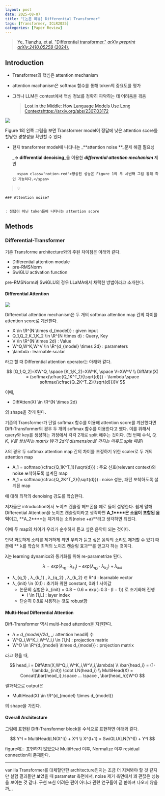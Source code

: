 ```yaml
---
layout: post
date: 2025-08-07
title: "[논문 리뷰] Differential Transformer"
tags: [Transformer, ICLR2025]
categories: [Paper Review]
---
```


> [Ye, Tianzhu, et al. "Differential transformer." ](https://arxiv.org/abs/2410.05258)[_arXiv preprint arXiv:2410.05258_](https://arxiv.org/abs/2410.05258)[ (2024).](https://arxiv.org/abs/2410.05258)



## Introduction

- Transformer의 핵심은 attention mechanism
- attention machanism은 softmax 함수를 통해 token의 중요도를 평가
- 그러나 LLM은 context에서 핵심 정보를 정확히 파악하는 데 어려움을 겪음

	> [Lost in the Middle: How Language Models Use Long Contextshttps://arxiv.org/abs/2307.03172](https://arxiv.org/abs/2307.03172)


![](https://prod-files-secure.s3.us-west-2.amazonaws.com/542b861c-36a8-4051-84e5-8804b6728dba/9083ea56-691a-4752-ae26-47f403431ac8/image.png?X-Amz-Algorithm=AWS4-HMAC-SHA256&X-Amz-Content-Sha256=UNSIGNED-PAYLOAD&X-Amz-Credential=ASIAZI2LB4662SNCYDWL%2F20250827%2Fus-west-2%2Fs3%2Faws4_request&X-Amz-Date=20250827T180054Z&X-Amz-Expires=3600&X-Amz-Security-Token=IQoJb3JpZ2luX2VjEDkaCXVzLXdlc3QtMiJHMEUCIQDN02FNAlaphsrD4cIzHpbHVoaDTI7gz6TLhHVbheqGygIgYLF977QsHzw2cq9U00ccjk3jbSzpCQjTlzPLvB9zYx8qiAQIkv%2F%2F%2F%2F%2F%2F%2F%2F%2F%2FARAAGgw2Mzc0MjMxODM4MDUiDDEkzyb6MHU3Kh4XKircA%2FNzU2aFwxjICNE0NN%2BP0HMvRmHng%2FJ1nrNhPPYUDmiVYp9%2F6JN5RpaE2bLuEtvdAh0T3CSsHWNK%2FNquQ2BEayPNku7Fma%2BC2L3eEvuCrNv2zKtYRL37gTD2AOnnWwrpM3yChW8E4r9jJE3peRvpEkszECHTuXhU80%2F8IPh4zuRSXCzb%2B3diVmbLbTJzpOfh%2BJs9mvmpn9LiMhU7yfTOyZSsS5ACUG3raUonMypWzWwM%2F70akA77ma%2BrbFWYu%2F898fkzcrf77lTL5ZdTuffFewGOiUlRbOdNVYoOyv9Qk3tMnI1ZC3vVrEQGCl2CIJTNoXZzG%2FeWFCNyH2tqjEhNwO5NGoe8UMXkjXmV7SxU2eDbeVSo3WLNeDaCyMe8DmreDXZXldb1dQjQWwzliFdBgwkjSHjfKSDLBoMtD%2FvSXNxxYT8ovN4IE2jWqznMJkG7AfUVnZKfLOB0lELLV%2BtqS8n%2FWeTKyVUa20aLj3CZe3zqPV25%2FxfDVoKfw4Wr8OUcyPBUm0HfOZLX3Gzc5zSEyL4KzKcS4b497w3iX%2BFy9QmbnBvZC4difnF7%2BAMx9VIQC6OggMr%2BlTM1DbV1WhV6C0ZgpUpzv144nZya1ssvwepFhvh187Tbk6vFY%2B7%2BMOX4vMUGOqUBf00u4GYTJtcRzxGgCqDrSIpwFGj9BESgDMSHI0vRQUHE6FtNr0FAbTXcIjjKKvgQ%2BSREOqv46T%2Fv4hmnSZmNA1GpYTfdNDbnirSjv%2B%2FXKIGW0dJL2kYcIcKvMToJKyJyZ06d4fv9%2F4lUQwyGfJb8r7kAQhtPcKHe9V5SMs398himDNa68BDMuwnDx5MO6%2BX7084bihY8X2cHTxLlr61JbsehPe8j&X-Amz-Signature=17a204eda1c96daf4dab76a02df0bed25cd8ddc30f6ff473852aef55d0c9e072&X-Amz-SignedHeaders=host&x-amz-checksum-mode=ENABLED&x-id=GetObject)


Figure 1의 왼쪽 그림을 보면 Transformer model이 정답에 낮은 attention score를 할당한 경향성을 확인할 수 있다.

- 현재 transformer model에 나타나는 _**attention noise **_문제 해결 필요성

	_**→ differential denoising**_을 이용한 _**differential attention mechanism**_ 제안


		<span class="notion-red">향상된 성능은 Figure 1의 두 세번째 그림 통해 확인 가능하다.</span>


> 💡 


	### Attention noise?


	: 정답이 아닌 token들에 나타나는 attention score



## Methods



### Differential-Transformer


기존 Transforme architecture와의 주된 차이점은 아래와 같다.

- Differential attention module
- pre-RMSNorm
- SwiGLU activation function

pre-RMSNorm과 SwiGLU의 경우 LLaMA에서 채택한 방법이라고 소개한다.



#### Differential Attention


![](https://prod-files-secure.s3.us-west-2.amazonaws.com/542b861c-36a8-4051-84e5-8804b6728dba/116d70b2-1963-4810-9167-f4c7d8a06e8f/image.png?X-Amz-Algorithm=AWS4-HMAC-SHA256&X-Amz-Content-Sha256=UNSIGNED-PAYLOAD&X-Amz-Credential=ASIAZI2LB4662SNCYDWL%2F20250827%2Fus-west-2%2Fs3%2Faws4_request&X-Amz-Date=20250827T180054Z&X-Amz-Expires=3600&X-Amz-Security-Token=IQoJb3JpZ2luX2VjEDkaCXVzLXdlc3QtMiJHMEUCIQDN02FNAlaphsrD4cIzHpbHVoaDTI7gz6TLhHVbheqGygIgYLF977QsHzw2cq9U00ccjk3jbSzpCQjTlzPLvB9zYx8qiAQIkv%2F%2F%2F%2F%2F%2F%2F%2F%2F%2FARAAGgw2Mzc0MjMxODM4MDUiDDEkzyb6MHU3Kh4XKircA%2FNzU2aFwxjICNE0NN%2BP0HMvRmHng%2FJ1nrNhPPYUDmiVYp9%2F6JN5RpaE2bLuEtvdAh0T3CSsHWNK%2FNquQ2BEayPNku7Fma%2BC2L3eEvuCrNv2zKtYRL37gTD2AOnnWwrpM3yChW8E4r9jJE3peRvpEkszECHTuXhU80%2F8IPh4zuRSXCzb%2B3diVmbLbTJzpOfh%2BJs9mvmpn9LiMhU7yfTOyZSsS5ACUG3raUonMypWzWwM%2F70akA77ma%2BrbFWYu%2F898fkzcrf77lTL5ZdTuffFewGOiUlRbOdNVYoOyv9Qk3tMnI1ZC3vVrEQGCl2CIJTNoXZzG%2FeWFCNyH2tqjEhNwO5NGoe8UMXkjXmV7SxU2eDbeVSo3WLNeDaCyMe8DmreDXZXldb1dQjQWwzliFdBgwkjSHjfKSDLBoMtD%2FvSXNxxYT8ovN4IE2jWqznMJkG7AfUVnZKfLOB0lELLV%2BtqS8n%2FWeTKyVUa20aLj3CZe3zqPV25%2FxfDVoKfw4Wr8OUcyPBUm0HfOZLX3Gzc5zSEyL4KzKcS4b497w3iX%2BFy9QmbnBvZC4difnF7%2BAMx9VIQC6OggMr%2BlTM1DbV1WhV6C0ZgpUpzv144nZya1ssvwepFhvh187Tbk6vFY%2B7%2BMOX4vMUGOqUBf00u4GYTJtcRzxGgCqDrSIpwFGj9BESgDMSHI0vRQUHE6FtNr0FAbTXcIjjKKvgQ%2BSREOqv46T%2Fv4hmnSZmNA1GpYTfdNDbnirSjv%2B%2FXKIGW0dJL2kYcIcKvMToJKyJyZ06d4fv9%2F4lUQwyGfJb8r7kAQhtPcKHe9V5SMs398himDNa68BDMuwnDx5MO6%2BX7084bihY8X2cHTxLlr61JbsehPe8j&X-Amz-Signature=dfaa77dcba9cd5c1db6c806b9ecaaac86d8121d8aa27c6ffcb9b3484bc2f8d90&X-Amz-SignedHeaders=host&x-amz-checksum-mode=ENABLED&x-id=GetObject)


Differential attention mechanism은 두 개의 softmax attention map 간의 차이를 attention score로 계산한다.

- X \in \R^{N \times d\_{model}} : given input
- Q\_1,Q\_2,K\_1,K\_2 \in \R^{N \times d} : Query, Key
- V \in \R^{N \times 2d} : Value
- W^Q,W^K,W^V \in \R^{d\_{model} \times 2d} : parameters
- \lambda : learnable scalar

라고 할 때 Differential attention operator는 아래와 같다.


$$
[Q_1;Q_2]=XW^Q, \space [K_1;K_2]=XW^K, \space V=XW^V \\
DiffAttn(X) = (softmax(\cfrac{Q_1K^T_1}{\sqrt{d}}) - \lambda \space softmax(\cfrac{Q_2K^T_2}{\sqrt{d}}))V
$$


이때,

- DiffAtten(X) \in \R^{N \times 2d}

의 shape을 갖게 된다.


기존의 Transformer가 단일 softmax 함수를 이용해 attention score를 계산했다면 Diff-Transformer의 경우 두 개의 softmax 함수를 이용한다고 했다. 이를 위해서 query와 key를 생성하는 과정에서 각각 2개로 split 해주는 것이다. <span class="notion-red">(첫 번째 수식, </span><span class="notion-red">_Q, K, V를 생성하는 matrix W가 2d의 dismension을 가지는 이유도 split 때문_</span><span class="notion-red">)</span>


 λ의 경우 두 softmax attention map 간의 차이를 조정하기 위한 scaler로 두 개의 attention map

- A\_1 = softmax(\cfrac{Q\_1K^T\_1}{\sqrt{d}}) : 주요 신호(relevant context)와 noise 포착하도록 설계된 map
- A\_1 = softmax(\cfrac{Q\_2K^T\_2}{\sqrt{d}}) : noise 성분, 패턴 포착하도록 설계된 map 

에 대해 최적의 denoising 강도를 학습한다.


저자들은 introduction에서 노이즈 캔슬링 헤드폰을 예로 들어 설명한다. 쉽게 말해 Differential Attention을 노이즈 캔슬링이라고 생각하면 **A\_1****은 소음이 포함된 음악**이고, **A\_2****는 제거되는 소리(noise +a)**라고 생각하면 되겠다. 


이때 두 map의 차이가 우리가 순수하게 듣고 싶은 음악이 되는 것이다. 


만약 과도하게 소리를 제거하게 되면 우리가 듣고 싶은 음악의 소리도 제거할 수 있기 때문에 ** λ를 학습해 최적의 노이즈 캔슬링 효과**를 얻고자 하는 것이다.


λ는 learning dynamics와 동기화를 위해 re-parametrize 된다.


$$
\lambda = exp(\lambda_{q_1} \cdot \lambda_{k_1}) - exp(\lambda_{q_2} \cdot \lambda_{k_2}) + \lambda_{init}
$$

- λ\_{q\_1} , λ\_{k\_1} , λ\_{q\_2} , λ\_{k\_2} ∈ R^d : learnable vector
- λ\_{init} \in (0,1) : 초기화 위한 constant, 0과 1 사이값
	- 논문의 실험은 λ\_{init} = 0.8 − 0.6 × exp(−0.3 · (l − 1)) 로 초기화해 진행
		- l \in [1,L] : layer index
	- 단순히 0.8로 사용하는 것도 robust함


#### **Multi-Head Differential Attention**


Diff-Transformer 역시 multi-head attention을 지원한다.

- _h = d\_{model}/2d__ _: attention head의 수
- W^Q\_i,W^K\_i,W^V\_i,i \in [1,h] : projection matrix
- W^O \in \R^{d\_{model} \times d\_{model}} : projection matrix

라고 했을 때,


$$
head_i = DiffAttn(X;W^Q_i,W^K_i,W^V_i,\lambda) \\
\bar{head_i} = (1-\lambda_{init}) \cdot LN(head_i) \\
MultiHead(X) = Concat(\bar{head_i},\space ... \space , \bar{head_h})W^O
$$


결과적으로 output은

- MultiHead(X) \in \R^{d\_{model} \times d\_{model}}

의 shape을 가진다.



#### Overall Architecture


그림에 표현된 Diff-Transformer block을 수식으로 표현하면 아래와 같다.


$$
Y^l = MultiHead(LN(X^l)) + X^l \\
X^{l+1} = SwiGLU(LN(Y^l)) + Y^l
$$


figure에는 표현하지 않았으나 MultiHead 이후, Normalize 이후 residual connection이 존재한다.


---


vanilla Transformer를 대체할만한 architecture인지는 조금 더 지켜봐야 할 것 같지만 실험 결과들만 보았을 때 parameter 측면에서, noise 제거 측면에서 꽤 괜찮은 성능을 보이는 것 같다. 구현 또한 어려운 편이 아니라 관련 연구들이 곧 쏟아져 나오지 않을까,,,

